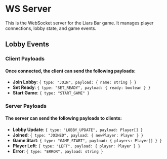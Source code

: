# WS Server

This is the WebSocket server for the Liars Bar game. It manages player connections, lobby state, and game events.

## Lobby Events

### Client Payloads

#### Once connected, the client can send the following payloads:

- **Join Lobby**: `{ type: "JOIN", payload: { name: string } }`
- **Set Ready**: `{ type: "SET_READY", payload: { ready: boolean } }`
- **Start Game**: `{ type: "START_GAME" }`

### Server Payloads

#### The server can send the following payloads to clients:

- **Lobby Update**: `{ type: "LOBBY_UPDATE", payload: Player[] }`
- **Joined**: `{ type: "JOINED", payload: { newPlayer: Player } }`
- **Game Start**: `{ type: "GAME_START", payload: { players: Player[] } }`
- **Player Left**: `{ type: "LEFT", payload: { player: Player } }`
- **Error**: `{ type: "ERROR", payload: string }`



